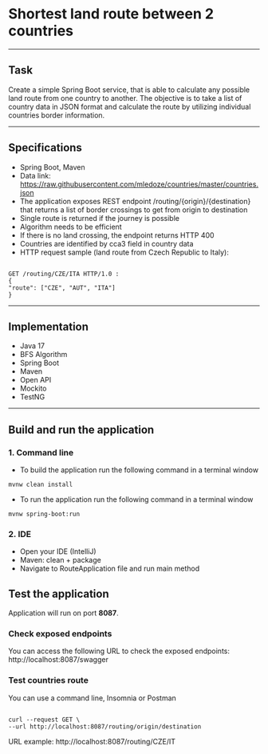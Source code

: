 # Shortest land route between 2 countries

---

## Task
Create a simple Spring Boot service, that is able to calculate any possible land
route from one country to another. The objective is to take a list of country data in JSON format
and calculate the route by utilizing individual countries border information.

---

## Specifications
- Spring Boot, Maven
- Data link: https://raw.githubusercontent.com/mledoze/countries/master/countries.json
- The application exposes REST endpoint /routing/{origin}/{destination} that
returns a list of border crossings to get from origin to destination
- Single route is returned if the journey is possible
- Algorithm needs to be efficient
- If there is no land crossing, the endpoint returns HTTP 400
- Countries are identified by cca3 field in country data
- HTTP request sample (land route from Czech Republic to Italy):

<code>
GET /routing/CZE/ITA HTTP/1.0 :
{
"route": ["CZE", "AUT", "ITA"]
}
</code>

---

## Implementation
- Java 17
- BFS Algorithm
- Spring Boot
- Maven
- Open API
- Mockito
- TestNG

---

## Build and run the application
### 1. Command line
- To build the application run the following command in a terminal window

<code>mvnw clean install</code>

- To run the application run the following command in a terminal window

<code>mvnw spring-boot:run</code>

### 2. IDE
- Open your IDE (IntelliJ)
- Maven: clean + package
- Navigate to RouteApplication file and run main method

## Test the application

Application will run on port **8087**.

### Check exposed endpoints
You can access the following URL to check the exposed endpoints:
http://localhost:8087/swagger

### Test countries route
You can use a command line, Insomnia or Postman 

<code>
curl --request GET \
--url http://localhost:8087/routing/origin/destination
</code>

URL example:
http://localhost:8087/routing/CZE/IT
